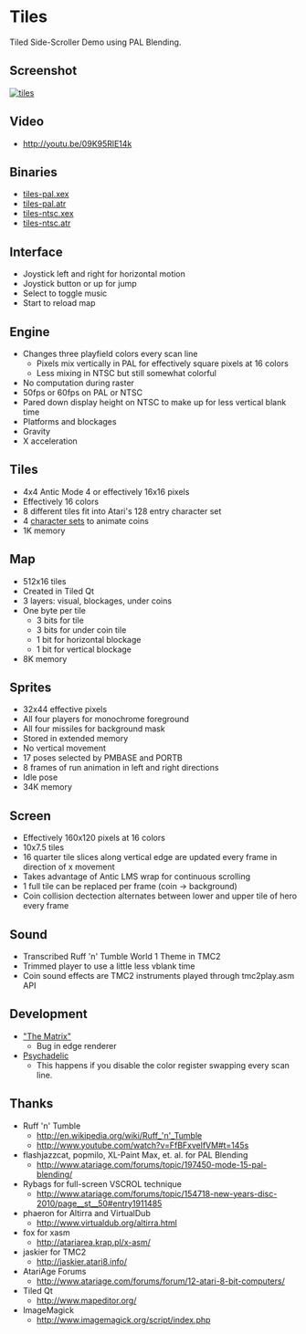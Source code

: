 Tiles
=====

Tiled Side-Scroller Demo using PAL Blending.

Screenshot
----------

[![tiles](https://github.com/lybrown/tiles/raw/master/screenshots/tiles-2012-11-11.png)](https://github.com/lybrown/tiles/blob/master/screenshots/tiles-2012-11-11.png)

Video
-----

* http://youtu.be/09K95RlE14k

Binaries
--------

* [tiles-pal.xex](https://github.com/downloads/lybrown/tiles/tiles-pal.xex)
* [tiles-pal.atr](https://github.com/downloads/lybrown/tiles/tiles-pal.atr)
* [tiles-ntsc.xex](https://github.com/downloads/lybrown/tiles/tiles-ntsc.xex)
* [tiles-ntsc.atr](https://github.com/downloads/lybrown/tiles/tiles-ntsc.atr)

Interface
---------

* Joystick left and right for horizontal motion
* Joystick button or up for jump
* Select to toggle music
* Start to reload map

Engine
------

* Changes three playfield colors every scan line
  * Pixels mix vertically in PAL for effectively square pixels at 16 colors
  * Less mixing in NTSC but still somewhat colorful
* No computation during raster
* 50fps or 60fps on PAL or NTSC
* Pared down display height on NTSC to make up for less vertical blank time
* Platforms and blockages
* Gravity
* X acceleration

Tiles
-----

* 4x4 Antic Mode 4 or effectively 16x16 pixels
* Effectively 16 colors
* 8 different tiles fit into Atari's 128 entry character set
* 4 [character sets](https://github.com/lybrown/tiles/raw/master/tileset.png) to animate coins
* 1K memory

Map
---

* 512x16 tiles
* Created in Tiled Qt
* 3 layers: visual, blockages, under coins
* One byte per tile
  * 3 bits for tile
  * 3 bits for under coin tile
  * 1 bit for horizontal blockage
  * 1 bit for vertical blockage
* 8K memory

Sprites
-------

* 32x44 effective pixels
* All four players for monochrome foreground
* All four missiles for background mask
* Stored in extended memory
* No vertical movement
* 17 poses selected by PMBASE and PORTB
* 8 frames of run animation in left and right directions
* Idle pose
* 34K memory

Screen
------

* Effectively 160x120 pixels at 16 colors
* 10x7.5 tiles
* 16 quarter tile slices along vertical edge are updated every frame in direction of x movement
* Takes advantage of Antic LMS wrap for continuous scrolling
* 1 full tile can be replaced per frame (coin -> background)
* Coin collision dectection alternates between lower and upper tile of hero every frame

Sound
-----

* Transcribed Ruff 'n' Tumble World 1 Theme in TMC2
* Trimmed player to use a little less vblank time
* Coin sound effects are TMC2 instruments played through tmc2play.asm API

Development
-----------

* ["The Matrix"](https://github.com/lybrown/tiles/blob/master/screenshots/screenshot-matrix-2012-11-03.png)
  * Bug in edge renderer
* [Psychadelic](https://github.com/lybrown/tiles/blob/master/screenshots/psychadelic-2-2012-11-09.png)
  * This happens if you disable the color register swapping every scan line.

Thanks
------

* Ruff 'n' Tumble
  * http://en.wikipedia.org/wiki/Ruff_'n'_Tumble
  * http://www.youtube.com/watch?v=FfBFxvelfVM#t=145s
* flashjazzcat, popmilo, XL-Paint Max, et. al. for PAL Blending
  * http://www.atariage.com/forums/topic/197450-mode-15-pal-blending/
* Rybags for full-screen VSCROL technique
  * http://www.atariage.com/forums/topic/154718-new-years-disc-2010/page__st__50#entry1911485
* phaeron for Altirra and VirtualDub
  * http://www.virtualdub.org/altirra.html
* fox for xasm
  * http://atariarea.krap.pl/x-asm/
* jaskier for TMC2
  * http://jaskier.atari8.info/
* AtariAge Forums
  * http://www.atariage.com/forums/forum/12-atari-8-bit-computers/
* Tiled Qt
  * http://www.mapeditor.org/
* ImageMagick
  * http://www.imagemagick.org/script/index.php
